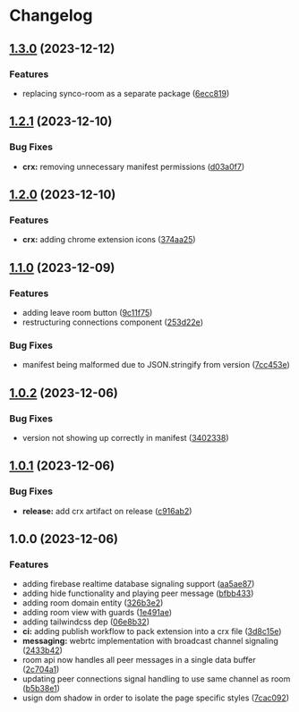 # Changelog

## [1.3.0](https://github.com/gnugomez/synco/compare/v1.2.1...v1.3.0) (2023-12-12)


### Features

* replacing synco-room as a separate package ([6ecc819](https://github.com/gnugomez/synco/commit/6ecc81961dcb5585a368a4e04ead5d31f1d2875c))

## [1.2.1](https://github.com/gnugomez/synco/compare/v1.2.0...v1.2.1) (2023-12-10)


### Bug Fixes

* **crx:** removing unnecessary manifest permissions ([d03a0f7](https://github.com/gnugomez/synco/commit/d03a0f77d940bfcd5d604b6a277490bddf253d7f))

## [1.2.0](https://github.com/gnugomez/synco/compare/v1.1.0...v1.2.0) (2023-12-10)


### Features

* **crx:** adding chrome extension icons ([374aa25](https://github.com/gnugomez/synco/commit/374aa25b988170882d7d0a1ff5cd16e9307894b3))

## [1.1.0](https://github.com/gnugomez/synco/compare/v1.0.2...v1.1.0) (2023-12-09)


### Features

* adding leave room button ([9c11f75](https://github.com/gnugomez/synco/commit/9c11f7563088a3861cded5aa7ec8c084388f0e57))
* restructuring connections component ([253d22e](https://github.com/gnugomez/synco/commit/253d22e9deadde1f727b7f29ff759fafde983890))


### Bug Fixes

* manifest being malformed due to JSON.stringify from version ([7cc453e](https://github.com/gnugomez/synco/commit/7cc453e49db41b4c7c434c89f42dd17023963ee5))

## [1.0.2](https://github.com/gnugomez/synco/compare/v1.0.1...v1.0.2) (2023-12-06)


### Bug Fixes

* version not showing up correctly in manifest ([3402338](https://github.com/gnugomez/synco/commit/340233842ca909874a2d15dd29ba90a67f902f7a))

## [1.0.1](https://github.com/gnugomez/synco/compare/v1.0.0...v1.0.1) (2023-12-06)


### Bug Fixes

* **release:** add crx artifact on release ([c916ab2](https://github.com/gnugomez/synco/commit/c916ab27cea0710e1875e872a6ab856827b35cd3))

## 1.0.0 (2023-12-06)


### Features

* adding firebase realtime database signaling support ([aa5ae87](https://github.com/gnugomez/synco/commit/aa5ae87660b5464034f8ad26323f446208f5d6ae))
* adding hide functionality and playing peer message ([bfbb433](https://github.com/gnugomez/synco/commit/bfbb433a43cb9312909abf14462162c4b7599ad2))
* adding room domain entity ([326b3e2](https://github.com/gnugomez/synco/commit/326b3e27209935618cdf63908430af1caf28d302))
* adding room view with guards ([1e491ae](https://github.com/gnugomez/synco/commit/1e491ae83b5d6b749b7df06689e02552577a62b7))
* adding tailwindcss dep ([06e8b32](https://github.com/gnugomez/synco/commit/06e8b32daf30b7984fe495b1dbbcbf8264415d44))
* **ci:** adding publish workflow to pack extension into a crx file ([3d8c15e](https://github.com/gnugomez/synco/commit/3d8c15e2d00f31142ed547d3173a728ff1c30ffa))
* **messaging:** webrtc implementation with broadcast channel signaling ([2433b42](https://github.com/gnugomez/synco/commit/2433b425d2f6d302943dc3d007858267edf397ef))
* room api now handles all peer messages in a single data buffer ([2c704a1](https://github.com/gnugomez/synco/commit/2c704a167430cb5e76b8a5b467eb2e87c7baac17))
* updating peer connections signal handling to use same channel as room ([b5b38e1](https://github.com/gnugomez/synco/commit/b5b38e1d7bc0f0fc04f456b8af8beac2a3130be9))
* usign dom shadow in order to isolate the page specific styles ([7cac092](https://github.com/gnugomez/synco/commit/7cac092a2f3a820d6b83cfb98c354122eca9fe22))
